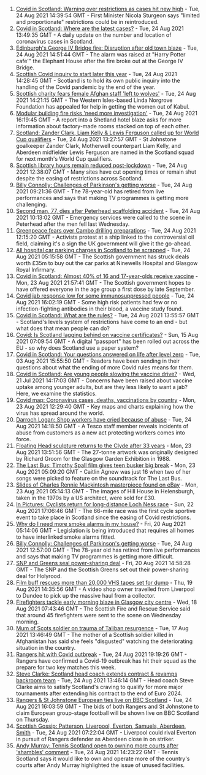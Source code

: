 1. [Covid in Scotland: Warning over restrictions as cases hit new high](https://www.bbc.co.uk/news/uk-scotland-58315956?at_medium=RSS&at_campaign=KARANGA) - Tue, 24 Aug 2021 14:39:54 GMT - First Minister Nicola Sturgeon says "limited and proportionate" restrictions could be in reintroduced.
2. [Covid in Scotland: Where are the latest cases?](https://www.bbc.co.uk/news/uk-scotland-53511877?at_medium=RSS&at_campaign=KARANGA) - Tue, 24 Aug 2021 13:49:35 GMT - A daily update on the number and location of coronavirus cases in Scotland.
3. [Edinburgh's George IV Bridge fire: Disruption after old town blaze](https://www.bbc.co.uk/news/uk-scotland-edinburgh-east-fife-58314260?at_medium=RSS&at_campaign=KARANGA) - Tue, 24 Aug 2021 14:51:44 GMT - The alarm was raised at "Harry Potter cafe'" the Elephant House after the fire broke out at the George IV Bridge.
4. [Scottish Covid inquiry to start later this year](https://www.bbc.co.uk/news/uk-scotland-scotland-politics-58318778?at_medium=RSS&at_campaign=KARANGA) - Tue, 24 Aug 2021 14:28:45 GMT - Scotland is to hold its own public inquiry into the handling of the Covid pandemic by the end of the year.
5. [Scottish charity fears female Afghan staff 'left to wolves'](https://www.bbc.co.uk/news/uk-scotland-highlands-islands-58318192?at_medium=RSS&at_campaign=KARANGA) - Tue, 24 Aug 2021 14:21:15 GMT - The Western Isles-based Linda Norgrove Foundation has appealed for help in getting the women out of Kabul.
6. [Modular building fire risks 'need more investigation'](https://www.bbc.co.uk/news/uk-scotland-north-east-orkney-shetland-58308831?at_medium=RSS&at_campaign=KARANGA) - Tue, 24 Aug 2021 16:19:45 GMT - A report into a Shetland hotel blaze asks for more information about factory-made rooms stacked on top of each other.
7. [Scotland: Zander Clark, Liam Kelly & Lewis Ferguson called up for World Cup qualifiers](https://www.bbc.co.uk/sport/football/58317930?at_medium=RSS&at_campaign=KARANGA) - Tue, 24 Aug 2021 13:27:57 GMT - St Johnstone goalkeeper Zander Clark, Motherwell counterpart Liam Kelly, and Aberdeen midfielder Lewis Ferguson are named in the Scotland squad for next month's World Cup qualifiers.
8. [Scottish library hours remain reduced post-lockdown](https://www.bbc.co.uk/news/uk-scotland-south-scotland-58316933?at_medium=RSS&at_campaign=KARANGA) - Tue, 24 Aug 2021 12:38:07 GMT - Many sites have cut opening times or remain shut despite the easing of restrictions across Scotland.
9. [Billy Connolly: Challenges of Parkinson's getting worse](https://www.bbc.co.uk/news/uk-scotland-58315311?at_medium=RSS&at_campaign=KARANGA) - Tue, 24 Aug 2021 09:21:36 GMT - The 78-year-old has retired from live performances and says that making TV programmes is getting more challenging.
10. [Second man, 77, dies after Peterhead scaffolding accident](https://www.bbc.co.uk/news/uk-scotland-north-east-orkney-shetland-58308826?at_medium=RSS&at_campaign=KARANGA) - Tue, 24 Aug 2021 10:13:02 GMT - Emergency services were called to the scene in Peterhead after the men fell last Wednesday.
11. [Greenpeace fears over Cambo drilling preparations](https://www.bbc.co.uk/news/uk-scotland-scotland-business-58311149?at_medium=RSS&at_campaign=KARANGA) - Tue, 24 Aug 2021 12:15:20 GMT - Activists protest at a ship linked to the controversial oil field, claiming it's a sign the UK government will give it the go-ahead.
12. [All hospital car parking charges in Scotland to be scrapped](https://www.bbc.co.uk/news/uk-scotland-58306354?at_medium=RSS&at_campaign=KARANGA) - Tue, 24 Aug 2021 05:15:58 GMT - The Scottish government has struck deals worth £35m to buy out the car parks at Ninewells Hospital and Glasgow Royal Infirmary.
13. [Covid in Scotland: Almost 40% of 16 and 17-year-olds receive vaccine](https://www.bbc.co.uk/news/uk-scotland-58309730?at_medium=RSS&at_campaign=KARANGA) - Mon, 23 Aug 2021 21:57:41 GMT - The Scottish government hopes to have offered everyone in the age group a first dose by late September.
14. [Covid jab response low for some immunosuppressed people](https://www.bbc.co.uk/news/health-58317261?at_medium=RSS&at_campaign=KARANGA) - Tue, 24 Aug 2021 16:02:19 GMT - Some high risk patients had few or no infection-fighting antibodies in their blood, a vaccine study found.
15. [Covid in Scotland: What are the rules?](https://www.bbc.co.uk/news/uk-scotland-53166816?at_medium=RSS&at_campaign=KARANGA) - Tue, 24 Aug 2021 13:55:57 GMT - Scotland's levels system of restrictions have come to an end - but what does that mean people can do?
16. [Covid: Is Scotland lagging behind on vaccine certificates?](https://www.bbc.co.uk/news/uk-scotland-57519070?at_medium=RSS&at_campaign=KARANGA) - Sun, 15 Aug 2021 07:09:54 GMT - A digital "passport" has been rolled out across the EU - so why does Scotland use a paper system?
17. [Covid in Scotland: Your questions answered on life after level zero](https://www.bbc.co.uk/news/uk-scotland-58071989?at_medium=RSS&at_campaign=KARANGA) - Tue, 03 Aug 2021 15:55:50 GMT - Readers have been sending in their questions about what the ending of more Covid rules means for them.
18. [Covid in Scotland: Are young people slowing the vaccine drive?](https://www.bbc.co.uk/news/uk-scotland-57915106?at_medium=RSS&at_campaign=KARANGA) - Wed, 21 Jul 2021 14:17:03 GMT - Concerns have been raised about vaccine uptake among younger adults, but are they less likely to want a jab? Here, we examine the statistics.
19. [Covid map: Coronavirus cases, deaths, vaccinations by country](https://www.bbc.co.uk/news/world-51235105?at_medium=RSS&at_campaign=KARANGA) - Mon, 23 Aug 2021 12:29:40 GMT - Key maps and charts explaining how the virus has spread around the world.
20. [Darroch Logan: Shop workers have cried because of abuse](https://www.bbc.co.uk/news/uk-scotland-scotland-business-58307506?at_medium=RSS&at_campaign=KARANGA) - Tue, 24 Aug 2021 14:18:50 GMT - A Tesco staff member reveals incidents of abuse from customers as a new act protecting workers comes into force.
21. [Floating Head sculpture returns to the Clyde after 33 years](https://www.bbc.co.uk/news/uk-scotland-glasgow-west-58306353?at_medium=RSS&at_campaign=KARANGA) - Mon, 23 Aug 2021 13:51:56 GMT - The 27-tonne artwork was originally designed by Richard Groom for the Glasgow Garden Exhibition in 1988.
22. [The Last Bus: Timothy Spall film gives teen busker big break](https://www.bbc.co.uk/news/uk-scotland-58297986?at_medium=RSS&at_campaign=KARANGA) - Mon, 23 Aug 2021 05:09:20 GMT - Caitlin Agnew was just 16 when two of her songs were picked to feature on the soundtrack for The Last Bus.
23. [Slides of Charles Rennie Mackintosh masterpiece found on eBay](https://www.bbc.co.uk/news/uk-scotland-glasgow-west-58297073?at_medium=RSS&at_campaign=KARANGA) - Mon, 23 Aug 2021 05:14:13 GMT - The images of Hill House in Helensburgh, taken in the 1970s by a US architect, were sold for £30.
24. [In Pictures: Cyclists return for long-distance Loch Ness race](https://www.bbc.co.uk/news/uk-scotland-highlands-islands-58299528?at_medium=RSS&at_campaign=KARANGA) - Sun, 22 Aug 2021 17:06:46 GMT - The 66-mile race was the first cycle sportive event to take place in Scotland since the easing of Covid restrictions.
25. [Why do I need more smoke alarms in my house?](https://www.bbc.co.uk/news/uk-scotland-58268855?at_medium=RSS&at_campaign=KARANGA) - Fri, 20 Aug 2021 05:14:06 GMT - Legislation is being introduced that requires all homes to have interlinked smoke alarms fitted.
26. [Billy Connolly: Challenges of Parkinson's getting worse](https://www.bbc.co.uk/news/uk-scotland-58319635?at_medium=RSS&at_campaign=KARANGA) - Tue, 24 Aug 2021 12:57:00 GMT - The 78-year old has retired from live performances and says that making TV programmes is getting more difficult.
27. [SNP and Greens seal power-sharing deal](https://www.bbc.co.uk/news/uk-scotland-58281867?at_medium=RSS&at_campaign=KARANGA) - Fri, 20 Aug 2021 14:58:28 GMT - The SNP and the Scottish Greens set out their power-sharing deal for Holyrood.
28. [Film buff rescues more than 20,000 VHS tapes set for dump](https://www.bbc.co.uk/news/uk-scotland-tayside-central-58273051?at_medium=RSS&at_campaign=KARANGA) - Thu, 19 Aug 2021 14:35:56 GMT - A video shop owner travelled from Liverpool to Dundee to pick up the massive haul from a collector.
29. [Firefighters tackle early morning blaze in Glasgow city centre](https://www.bbc.co.uk/news/uk-scotland-58255126?at_medium=RSS&at_campaign=KARANGA) - Wed, 18 Aug 2021 07:43:46 GMT - The Scottish Fire and Rescue Service said that around 45 firefighters were sent to the scene on Wednesday morning.
30. [Mum of Scots soldier on trauma of Taliban resurgence](https://www.bbc.co.uk/news/uk-scotland-58247951?at_medium=RSS&at_campaign=KARANGA) - Tue, 17 Aug 2021 13:46:49 GMT - The mother of a Scottish soldier killed in Afghanistan has said she feels "disgusted" watching the deteriorating situation in the country.
31. [Rangers hit with Covid outbreak](https://www.bbc.co.uk/sport/football/58324440?at_medium=RSS&at_campaign=KARANGA) - Tue, 24 Aug 2021 19:19:26 GMT - Rangers have confirmed a Covid-19 outbreak has hit their squad as the prepare for two key matches this week.
32. [Steve Clarke: Scotland head coach extends contract & revamps backroom team](https://www.bbc.co.uk/sport/football/58315008?at_medium=RSS&at_campaign=KARANGA) - Tue, 24 Aug 2021 13:46:14 GMT - Head coach Steve Clarke aims to satisfy Scotland's craving to qualify for more major tournaments after extending his contract to the end of Euro 2024.
33. [Rangers & St Johnstone European ties live on BBC Scotland](https://www.bbc.co.uk/sport/football/58279924?at_medium=RSS&at_campaign=KARANGA) - Tue, 24 Aug 2021 16:03:59 GMT - The bids of both Rangers and St Johnstone to claim European group-stage football will be shown live on BBC Scotland on Thursday.
34. [Scottish Gossip: Patterson, Liverpool, Everton, Samuels, Aberdeen, Smith](https://www.bbc.co.uk/sport/football/58310424?at_medium=RSS&at_campaign=KARANGA) - Tue, 24 Aug 2021 07:22:04 GMT - Liverpool could rival Everton in pursuit of Rangers defender as Aberdeen close in on striker.
35. [Andy Murray: Tennis Scotland open to owning more courts after 'shambles' comment](https://www.bbc.co.uk/sport/tennis/58319817?at_medium=RSS&at_campaign=KARANGA) - Tue, 24 Aug 2021 14:23:22 GMT - Tennis Scotland says it would like to own and operate more of the country's courts after Andy Murray highlighted the issue of unused facilities.
